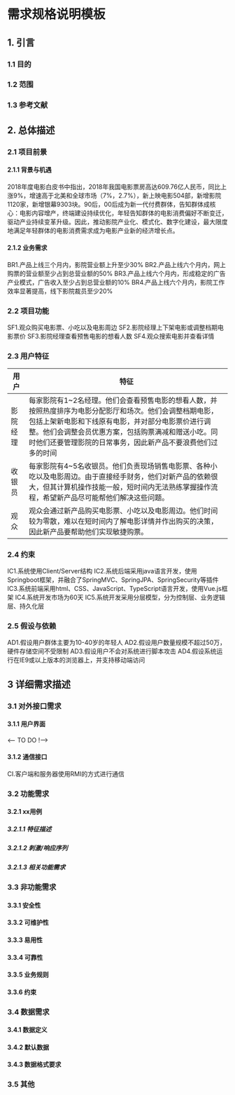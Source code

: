 # 需求规格说明模板
## 1. 引言

### 1.1 目的
### 1.2 范围
### 1.3 参考文献
## 2. 总体描述

### 2.1 项目前景
#### 2.1.1 背景与机遇

2018年度电影白皮书中指出，2018年我国电影票房高达609.76亿人民币，同比上涨9%，增速高于北美和全球市场（7%，2.7%），新上映电影504部，新增影院1120家，新增银幕9303块。90后，00后成为新一代付费群体，告知群体成核心：电影内容增产，终端建设持续优化，年轻告知群体的电影消费偏好不断变迁，驱动产业持续变革升级。因此，推动影院产业化、模式化、数字化建设，最大限度地满足年轻群体的电影消费需求成为电影产业新的经济增长点。

#### 2.1.2 业务需求

BR1.产品上线三个月内，影院营业额上升至少30%
BR2.产品上线六个月内，网上购票的营业额至少占到总营业额的50%
BR3.产品上线六个月内，形成稳定的广告产业模式，广告收入至少占到总营业额的10%
BR4.产品上线六个月内，影院工作效率显著提高，线下影院裁员至少20%

### 2.2 项目功能

SF1.观众购买电影票、小吃以及电影周边
SF2.影院经理上下架电影或调整档期电影票价
SF3.影院经理查看预售电影的想看人数
SF4.观众搜索电影并查看详情

### 2.3 用户特征

| 用户     | 特征                                                         |
| -------- | ------------------------------------------------------------ |
| 影院经理 | 每家影院有1~2名经理。他们会查看预售电影的想看人数，并按照热度排序为电影分配影厅和场次。他们会调整档期电影，包括上架新电影和下线原有电影，并对部分电影票价进行调整。他们会调整会员优惠方案，包括购票满减和赠送小吃。同时他们还要管理影院的日常事务，因此新产品不要浪费他们过多的时间 |
| 收银员   | 每家影院有4~5名收银员。他们负责现场销售电影票、各种小吃以及电影周边。由于直接经手财务，他们对新产品的依赖很大，但其计算机操作技能一般，短时间内无法熟练掌握操作流程，希望新产品尽可能帮他们解决这些问题。 |
| 观众     | 观众会通过新产品购买电影票、小吃以及电影周边。他们时间较为零散，难以在短时间内了解电影详情并作出购买的决策，因此新产品要帮助他们实现敏捷购票。 |

### 2.4 约束

IC1.系统使用Client/Server结构
IC2.系统后端采用java语言开发，使用Springboot框架，并融合了SpringMVC、SpringJPA、SpringSecurity等插件
IC3.系统前端采用html、CSS、JavaScript、TypeScript语言开发，使用Vue.js框架
IC4.系统开发市场为60天
IC5.系统开发采用分层模型，分为控制层、业务逻辑层、持久化层

### 2.5 假设与依赖

AD1.假设用户群体主要为10-40岁的年轻人
AD2.假设用户数量规模不超过50万，硬件存储空间不受限制
AD3.假设用户不会对系统进行脚本攻击
AD4.假设系统运行在IE9或以上版本的浏览器上，并支持移动端访问

## 3 详细需求描述
### 3.1 对外接口需求
#### 3.1.1 用户界面 
<-- TO DO !-->

#### 3.1.2 通信接口

CI.客户端和服务器使用RMI的方式进行通信

### 3.2 功能需求
#### 3.2.1  xx用例
##### 3.2.1.1 特征描述
##### 3.2.1.2 刺激/响应序列
##### 3.2.1.3 相关功能需求


### 3.3 非功能需求
#### 3.3.1  安全性
#### 3.3.2  可维护性
#### 3.3.3  易用性
#### 3.3.4  可靠性
#### 3.3.5  业务规则
#### 3.3.6  约束

### 3.4  数据需求
#### 3.4.1  数据定义
#### 3.4.2  默认数据
#### 3.4.3  数据格式要求

### 3.5  其他
